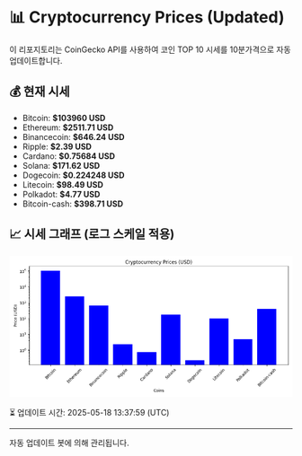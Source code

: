
# 📊 Cryptocurrency Prices (Updated)

이 리포지토리는 CoinGecko API를 사용하여 코인 TOP 10 시세를 10분가격으로 자동 업데이트합니다.

## 💰 현재 시세
- Bitcoin: **$103960 USD**
- Ethereum: **$2511.71 USD**
- Binancecoin: **$646.24 USD**
- Ripple: **$2.39 USD**
- Cardano: **$0.75684 USD**
- Solana: **$171.62 USD**
- Dogecoin: **$0.224248 USD**
- Litecoin: **$98.49 USD**
- Polkadot: **$4.77 USD**
- Bitcoin-cash: **$398.71 USD**

## 📈 시세 그래프 (로그 스케일 적용)
![Crypto Prices](crypto_prices.png)

⏳ 업데이트 시간: 2025-05-18 13:37:59 (UTC)

---
자동 업데이트 봇에 의해 관리됩니다.
